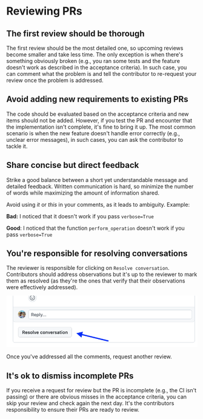 # Reviewing PRs

## The first review should be thorough

The first review should be the most detailed one, so upcoming reviews
become smaller and take less time. The only exception is when there's something
obviously broken (e.g., you ran some tests and the feature doesn't work as described in
the acceptance criteria). In such case, you can comment what the problem is and tell
the contributor to re-request your review once the problem is addressed.

## Avoid adding new requirements to existing PRs

The code should be evaluated based on the acceptance criteria and new items should
not be added. However, if you test the PR and encounter that the implementation isn't
complete, it's fine to bring it up. The most common scenario is when the new feature
doesn't handle error correctly (e.g., unclear error messages), in such cases, you can
ask the contributor to tackle it.

## Share concise but direct feedback

Strike a good balance between a short yet understandable message and detailed feedback.
Written communication is hard, so minimize the number of words while maximizing the
amount of information shared.

Avoid using *it* or *this* in your comments, as it leads to ambiguity. Example:

**Bad:** I noticed that it doesn't work if you pass `verbose=True`

**Good**: I noticed that the function `perform_operation` doesn't work if you pass `verbose=True`

## You're responsible for resolving conversations

The reviewer is responsible for clicking on `Resolve conversation`. Contributors should address observations but it's up to the reviewer to mark them as resolved (as they're the ones that verify that their observations were effectively addressed).

![](../assets/resolve-conversation.png)

Once you've addressed all the comments, request another review.

## It's ok to dismiss incomplete PRs

If you receive a request for review but the PR is incomplete (e.g., the CI isn't passing) or there are obvious misses in the acceptance criteria, you can skip your review and check again the next day. It's the contributors responsibility to ensure their PRs are ready to review.